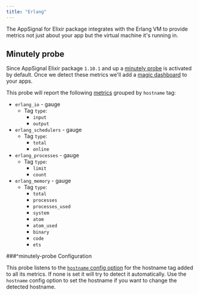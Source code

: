 ```yaml
---
title: "Erlang"
---
```


The AppSignal for Elixir package integrates with the Erlang VM to provide metrics not just about your app but the virtual machine it's running in.

## Minutely probe

Since AppSignal Elixir package `1.10.1` and up a [minutely probe](/elixir/instrumentation/minutely-probes.html) is activated by default. Once we detect these metrics we'll add a [magic dashboard](https://blog.appsignal.com/2019/03/27/magic-dashboards.html) to your apps.

This probe will report the following [metrics](/metrics/custom.html) grouped by `hostname` tag:

- `erlang_io` - gauge
  - Tag `type`:
      - `input`
      - `output`
- `erlang_schedulers` - gauge
  - Tag `type`:
      - `total`
      - `online`
- `erlang_processes` - gauge
  - Tag `type`:
      - `limit`
      - `count`
- `erlang_memory` - gauge
  - Tag `type`:
      - `total`
      - `processes`
      - `processes_used`
      - `system`
      - `atom`
      - `atom_used`
      - `binary`
      - `code`
      - `ets`

###^minutely-probe Configuration

This probe listens to the [`hostname` config option](/elixir/configuration/options.html#option-hostname) for the hostname tag added to all its metrics. If none is set it will try to detect it automatically. Use the `hostname` config option to set the hostname if you want to change the detected hostname.
